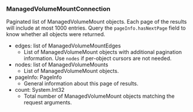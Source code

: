 ### ManagedVolumeMountConnection
Paginated list of ManagedVolumeMount objects. Each page of the results will include at most 1000 entries. Query the `pageInfo.hasNextPage` field to know whether all objects were returned.

- edges: list of ManagedVolumeMountEdges
  - List of ManagedVolumeMount objects with additional pagination information. Use `nodes` if per-object cursors are not needed.
- nodes: list of ManagedVolumeMounts
  - List of ManagedVolumeMount objects.
- pageInfo: PageInfo
  - General information about this page of results.
- count: System.Int32
  - Total number of ManagedVolumeMount objects matching the request arguments.
